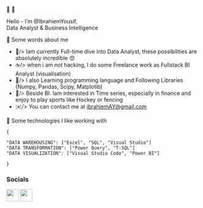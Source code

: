 🔗 🤞

   Hello -
    I’m @IbrahiemYousif,  
     Data Analyst & Business Intelligence

🔗 Some words about me


   - 🎯/> Iam currently Full-time dive into Data Analyst, these possibilities are absolutely incredible 😍
   - ☕/> when i am not hacking, I do some Freelance work as Fullstack BI Analyst (visualisation)
   - 🌱/> I also Learning programming language and Following Libraries (Numpy, Pandas, Scipy, Matplotib)
   - 🍿/> Beside BI. Iam interested in Time series, especially in finance and enjoy to play sports like Hockey or fencing 
   - ✉️/>  You can contact me at [ibrahiemAY@gmail.com](mailto:ibrahiemAY@gmail.com)

🔗 Some technologies I like working with

    {

    "DATA WAREHOUSING": ["Excel", "SQL", "Visual Studio"]
    "DATA TRANSFORMATION": ["Power Query", "T-SQL"]
    "DATA VISUALIZATION": ["Visual Studio Code", "Power BI"]
   
    }

### Socials

<p align="left"> <a href="https://www.linkedin.com/in/ibrahiem-yousif-48b888196/" target="_blank" rel="noreferrer"><img src="https://raw.githubusercontent.com/danielcranney/readme-generator/main/public/icons/socials/linkedin.svg" width="32" height="32" /></a> <a href="https://www.twitter.com/ibrahiemyousef" target="_blank" rel="noreferrer"><img src="https://raw.githubusercontent.com/danielcranney/readme-generator/main/public/icons/socials/twitter.svg" width="32" height="32" /></a></p>
<!---
IbrahiemYousif/IbrahiemYousif is a ✨ special ✨ repository because its `README.md` (this file) appears on your GitHub profile.
You can click the Preview link to take a look at your changes.
--->
